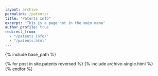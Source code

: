 ```yaml
---
layout: archive
permalink: /patents/
title: "Patents Info"
excerpt: "This is a page not in the main menu"
author_profile: true
redirect_from: 
  - "/patents_info/"
  - "/patents.html"
---
```

{% include base_path %}

{% for post in site.patents reversed %}
  {% include archive-single.html %}
{% endfor %}
